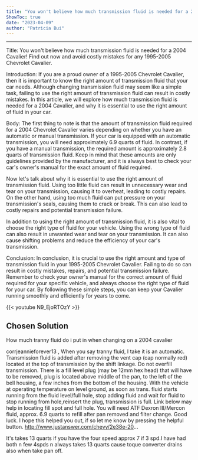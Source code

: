```yaml
---
title: "You won't believe how much transmission fluid is needed for a 2004 Cavalier! Find out now and avoid costly mistakes for any 1995-2005 Chevrolet Cavalier."
ShowToc: true 
date: "2023-04-09"
author: "Patricia Bui"
---
```

*****
Title: You won't believe how much transmission fluid is needed for a 2004 Cavalier! Find out now and avoid costly mistakes for any 1995-2005 Chevrolet Cavalier.

Introduction:
If you are a proud owner of a 1995-2005 Chevrolet Cavalier, then it is important to know the right amount of transmission fluid that your car needs. Although changing transmission fluid may seem like a simple task, failing to use the right amount of transmission fluid can result in costly mistakes. In this article, we will explore how much transmission fluid is needed for a 2004 Cavalier, and why it is essential to use the right amount of fluid in your car.

Body:
The first thing to note is that the amount of transmission fluid required for a 2004 Chevrolet Cavalier varies depending on whether you have an automatic or manual transmission. If your car is equipped with an automatic transmission, you will need approximately 6.9 quarts of fluid. In contrast, if you have a manual transmission, the required amount is approximately 2.8 quarts of transmission fluid. Keep in mind that these amounts are only guidelines provided by the manufacturer, and it is always best to check your car's owner's manual for the exact amount of fluid required.

Now let's talk about why it is essential to use the right amount of transmission fluid. Using too little fluid can result in unnecessary wear and tear on your transmission, causing it to overheat, leading to costly repairs. On the other hand, using too much fluid can put pressure on your transmission's seals, causing them to crack or break. This can also lead to costly repairs and potential transmission failure.

In addition to using the right amount of transmission fluid, it is also vital to choose the right type of fluid for your vehicle. Using the wrong type of fluid can also result in unwanted wear and tear on your transmission. It can also cause shifting problems and reduce the efficiency of your car's transmission.

Conclusion:
In conclusion, it is crucial to use the right amount and type of transmission fluid in your 1995-2005 Chevrolet Cavalier. Failing to do so can result in costly mistakes, repairs, and potential transmission failure. Remember to check your owner's manual for the correct amount of fluid required for your specific vehicle, and always choose the right type of fluid for your car. By following these simple steps, you can keep your Cavalier running smoothly and efficiently for years to come.

{{< youtube N9_EjoRTOzY >}} 



## Chosen Solution
 How much tranny fluid do i put  in when changing on a 2004 cavalier

 corrjeannieforever13 , When you say tranny fluid, I take it is an automatic. Transmission fluid is added after removing the vent cap (cap normally red) located at the top of transmission by the shift linkage. Do not overfill transmission. There is a fill level plug (may be 12mm hex head) that will have to be removed, plug is located above middle of the pan, to the left of the bell housing, a few inches from the bottom of the housing. With the vehicle at operating temperature on level ground, as soon as trans. fluid starts running from the fluid level/full hole, stop adding fluid and wait for fluid to stop running from hole,reinsert the plug, transmission is full. Link below may help in locating fill spot and full hole. You will need ATF Dexron III/Mercon fluid,  approx. 6.9 quarts to refill after pan removed and filter change. Good luck.
I hope this helped you out, if so let me know by pressing the helpful button.
http://www.justanswer.com/chevy/2e38e-20...

 It's takes 13 quarts if you have the four speed approx 7 if 3 spd.I have had both n few 4spds n always takes 13 quarts cause toque converter drains also when take pan off.




